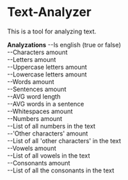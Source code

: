 # Text-Analyzer
This is a tool for analyzing text.

**Analyzations**
--Is english (true or false)  
--Characters amount  
--Letters amount  
--Uppercase letters amount  
--Lowercase letters amount  
--Words amount  
--Sentences amount  
--AVG word length  
--AVG words in a sentence  
--Whitespaces amount  
--Numbers amount  
--List of all numbers in the text  
--'Other characters' amount  
--List of all 'other characters' in the text  
--Vowels amount  
--List of all vowels in the text  
--Consonants amount  
--List of all the consonants in the text  

